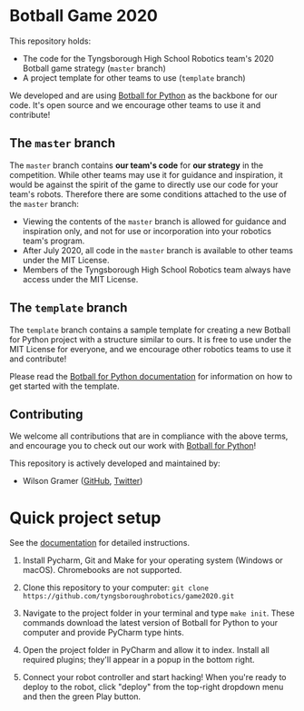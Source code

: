 # Botball Game 2020

This repository holds:

 - The code for the Tyngsborough High School Robotics team's 2020 Botball game strategy (`master` branch)
 - A project template for other teams to use (`template` branch)

We developed and are using [Botball for Python](https://github.com/tyngsboroughrobotics/botball) as the backbone for our code. It's open source and we encourage other teams to use it and contribute!

## The `master` branch

The `master` branch contains **our team's code** for **our strategy** in the competition. While other teams may use it for guidance and inspiration, it would be against the spirit of the game to directly use our code for your team's robots. Therefore there are some conditions attached to the use of the `master` branch:

 - Viewing the contents of the `master` branch is allowed for guidance and inspiration only, and not for use or incorporation into your robotics team's program.
 - After July 2020, all code in the `master` branch is available to other teams under the MIT License.
 - Members of the Tyngsborough High School Robotics team always have access under the MIT License.

## The `template` branch

The `template` branch contains a sample template for creating a new Botball for Python project with a structure similar to ours. It is free to use under the MIT License for everyone, and we encourage other robotics teams to use it and contribute!

Please read the [Botball for Python documentation](https://tyngsboroughrobotics.github.io/botball/) for information on how to get started with the template.

## Contributing

We welcome all contributions that are in compliance with the above terms, and encourage you to check out our work with [Botball for Python](https://github.com/tyngsboroughrobotics/botball)!

This repository is actively developed and maintained by:

 - Wilson Gramer ([GitHub](https://github.com/Wilsonator5000), [Twitter](https://twitter.com/wgramer03))
 
# Quick project setup

See the  [documentation](https://tyngsboroughrobotics.github.io/botball/) for detailed instructions.

1. Install Pycharm, Git and Make for your operating system (Windows or macOS). Chromebooks are not supported.

2. Clone this repository to your computer: `git clone https://github.com/tyngsboroughrobotics/game2020.git`

3. Navigate to the project folder in your terminal and type `make init`. These commands download the latest version of Botball for Python to your computer and provide PyCharm type hints.

4. Open the project folder in PyCharm and allow it to index. Install all required plugins; they'll appear in a popup in the bottom right.

5. Connect your robot controller and start hacking! When you're ready to deploy to the robot, click "deploy" from the top-right dropdown menu and then the green Play button.
